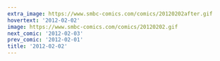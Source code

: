 ```yaml
---
extra_image: https://www.smbc-comics.com/comics/20120202after.gif
hovertext: '2012-02-02'
image: https://www.smbc-comics.com/comics/20120202.gif
next_comic: '2012-02-03'
prev_comic: '2012-02-01'
title: '2012-02-02'
---
```



